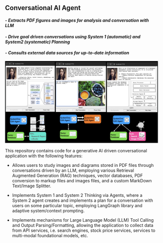 ## Conversational AI Agent
#### - *Extracts PDF figures and images for analysis and conversation with LLM*
#### - *Drive goal driven conversations using System 1 (automatic) and System2 (systematic) Planning*
#### - *Consults external data sources for up-to-date information*
![screenshot](System1System2_architecture.jpg)

This repository contains code for a generative AI driven conversational application with the following features:

- Allows users to study images and diagrams stored in PDF files through conversations driven by an LLM, employing various Retrieval Augmented Generation (RAG) techniques, vector databases, PDF conversion to markup files and images files, and a custom MarkDown Text/Image Splitter.

- Implements System 1 and System 2 Thinking via Agents, where a System 2 agent creates and implements a plan for a conversation with users on some particular topic, employing LangGraph library and adaptive system/context prompting.

- Implements mechanisms for Large Language Model (LLM) Tool Calling and Output Parsing/Formatting, allowing the application to collect data from API services, i.e. search engines, stock price services, services to multi-modal foundational models, etc.


